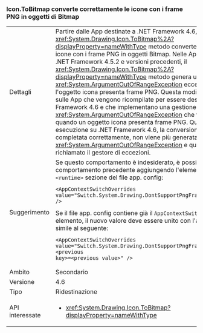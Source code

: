 ### <a name="icontobitmap-successfully-converts-icons-with-png-frames-into-bitmap-objects"></a>Icon.ToBitmap converte correttamente le icone con i frame PNG in oggetti di Bitmap

|   |   |
|---|---|
|Dettagli|Partire dalle App destinate a .NET Framework 4.6, il <xref:System.Drawing.Icon.ToBitmap%2A?displayProperty=nameWithType> metodo converte correttamente le icone con i frame PNG in oggetti Bitmap. Nelle App destinate a .NET Framework 4.5.2 e versioni precedenti, il <xref:System.Drawing.Icon.ToBitmap%2A?displayProperty=nameWithType> metodo genera un <xref:System.ArgumentOutOfRangeException> eccezione se l'oggetto icona presenta frame PNG. Questa modifica influisce sulle App che vengono ricompilate per essere destinate a .NET Framework 4.6 e che implementano una gestione speciale per il <xref:System.ArgumentOutOfRangeException> che viene generata quando un oggetto icona presenta frame PNG. Quando è in esecuzione su .NET Framework 4.6, la conversione viene completata correttamente, non viene più generata un'eccezione <xref:System.ArgumentOutOfRangeException> e quindi non viene più richiamato il gestore di eccezioni.|
|Suggerimento|Se questo comportamento è indesiderato, è possibile mantenere il comportamento precedente aggiungendo l'elemento seguente al <code>&lt;runtime&gt;</code> sezione del file app. config:<pre><code class="language-xml">&lt;AppContextSwitchOverrides&#13;&#10;value=&quot;Switch.System.Drawing.DontSupportPngFramesInIcons=true&quot; /&gt;&#13;&#10;</code></pre>Se il file app. config contiene già il <code>AppContextSwitchOverrides</code> elemento, il nuovo valore deve essere unito con l'attributo value simile al seguente:<pre><code class="language-xml">&lt;AppContextSwitchOverrides&#13;&#10;value=&quot;Switch.System.Drawing.DontSupportPngFramesInIcons=true;&lt;previous key&gt;=&lt;previous value&gt;&quot; /&gt;&#13;&#10;</code></pre>|
|Ambito|Secondario|
|Versione|4.6|
|Tipo|Ridestinazione|
|API interessate|<ul><li><xref:System.Drawing.Icon.ToBitmap?displayProperty=nameWithType></li></ul>|

